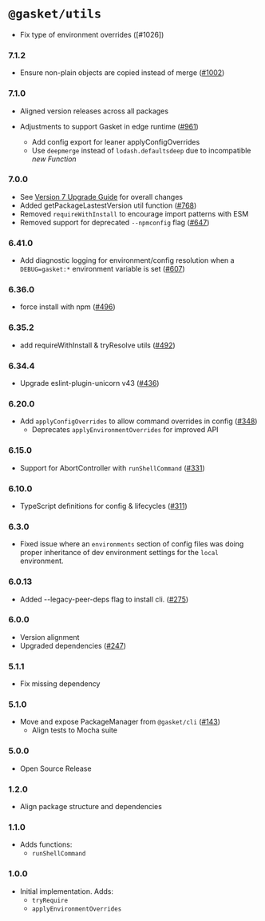 # `@gasket/utils`

- Fix type of environment overrides ([#1026])

### 7.1.2

- Ensure non-plain objects are copied instead of merge ([#1002])

### 7.1.0

- Aligned version releases across all packages

- Adjustments to support Gasket in edge runtime ([#961])
  - Add config export for leaner applyConfigOverrides
  - Use `deepmerge` instead of `lodash.defaultsdeep` due to incompatible _new Function_

### 7.0.0

- See [Version 7 Upgrade Guide] for overall changes
- Added getPackageLastestVersion util function ([#768])
- Removed `requireWithInstall` to encourage import patterns with ESM
- Removed support for deprecated `--npmconfig` flag ([#647])

### 6.41.0

- Add diagnostic logging for environment/config resolution when a `DEBUG=gasket:*` environment variable is set ([#607])

### 6.36.0

- force install with npm ([#496])

### 6.35.2

- add requireWithInstall & tryResolve utils ([#492])

### 6.34.4

- Upgrade eslint-plugin-unicorn v43 ([#436])

### 6.20.0

- Add `applyConfigOverrides` to allow command overrides in config ([#348])
  - Deprecates `applyEnvironmentOverrides` for improved API

### 6.15.0

- Support for AbortController with `runShellCommand` ([#331])

### 6.10.0

- TypeScript definitions for config & lifecycles ([#311])

### 6.3.0

- Fixed issue where an `environments` section of config files was doing proper inheritance of dev environment settings for the `local` environment.

### 6.0.13

- Added --legacy-peer-deps flag to install cli. ([#275])

### 6.0.0

- Version alignment
- Upgraded dependencies ([#247])

### 5.1.1

- Fix missing dependency

### 5.1.0

- Move and expose PackageManager from `@gasket/cli` ([#143])
  - Align tests to Mocha suite

### 5.0.0

- Open Source Release

### 1.2.0

- Align package structure and dependencies

### 1.1.0

- Adds functions:
  - `runShellCommand`

### 1.0.0

- Initial implementation. Adds:
  - `tryRequire`
  - `applyEnvironmentOverrides`


[Version 7 Upgrade Guide]: /docs/upgrade-to-7.md
[#143]: https://github.com/godaddy/gasket/pull/143
[#247]: https://github.com/godaddy/gasket/pull/247
[#275]: https://github.com/godaddy/gasket/pull/275
[#311]: https://github.com/godaddy/gasket/pull/311
[#331]: https://github.com/godaddy/gasket/pull/331
[#348]: https://github.com/godaddy/gasket/pull/348
[#436]: https://github.com/godaddy/gasket/pull/436
[#492]: https://github.com/godaddy/gasket/pull/492
[#496]: https://github.com/godaddy/gasket/pull/496
[#607]: https://github.com/godaddy/gasket/pull/607
[#647]: https://github.com/godaddy/gasket/pull/647
[#768]: https://github.com/godaddy/gasket/pull/768
[#961]: https://github.com/godaddy/gasket/pull/961
[#1002]: https://github.com/godaddy/gasket/pull/1002
